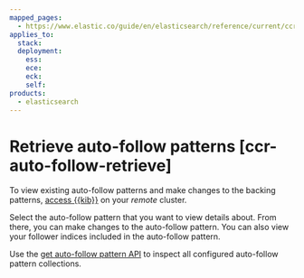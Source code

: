 ```yaml
---
mapped_pages:
  - https://www.elastic.co/guide/en/elasticsearch/reference/current/ccr-auto-follow-retrieve.html
applies_to:
  stack:
  deployment:
    ess:
    ece:
    eck:
    self:
products:
  - elasticsearch
---
```


# Retrieve auto-follow patterns [ccr-auto-follow-retrieve]

To view existing auto-follow patterns and make changes to the backing patterns, [access {{kib}}](manage-auto-follow-patterns.md#ccr-access-ccr-auto-follow) on your *remote* cluster.

Select the auto-follow pattern that you want to view details about. From there, you can make changes to the auto-follow pattern. You can also view your follower indices included in the auto-follow pattern.

Use the [get auto-follow pattern API](https://www.elastic.co/docs/api/doc/elasticsearch/operation/operation-ccr-get-auto-follow-pattern-1) to inspect all configured auto-follow pattern collections.

